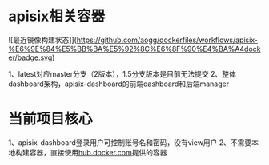 # apisix相关容器

![最近镜像构建状态]](https://github.com/aogg/dockerfiles/workflows/apisix-%E6%9E%84%E5%BB%BA%E5%92%8C%E6%8F%90%E4%BA%A4docker/badge.svg)

1、latest对应master分支（2版本），1.5分支版本是目前无法提交
2、整体dashboard架构，apisix-dashboard的前端dashboard和后端manager


# 当前项目核心

1、apisix-dashboard登录用户可控制账号名和密码，没有view用户
2、不需要本地构建容器，直接使用[hub.docker.com](https://hub.docker.com/repository/docker/adockero/apisix-dashboard)提供的容器
